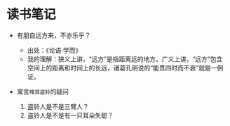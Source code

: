 # 读书笔记

* 有朋自远方来，不亦乐乎？
    * 出处：《论语·学而》
    * 我的理解：狭义上讲，“远方”是指距离远的地方。广义上讲，“远方”包含空间上的距离和时间上的长远，诸葛孔明说的“能贯四时而不衰”就是一例证。

* 寓言`掩耳盗铃`的疑问
    1. 盗铃人是不是三臂人？
    2. 盗铃人是不是有一只耳朵失聪？

